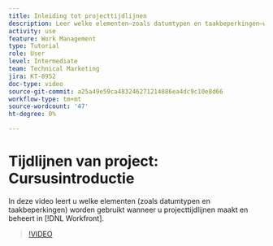```yaml
---
title: Inleiding tot projecttijdlijnen
description: Leer welke elementen—zoals datumtypen en taakbeperkingen—worden gebruikt bij het samenstellen en beheren van projecttijdlijnen in [!DNL  Workfront].
activity: use
feature: Work Management
type: Tutorial
role: User
level: Intermediate
team: Technical Marketing
jira: KT-8952
doc-type: video
source-git-commit: a25a49e59ca483246271214886ea4dc9c10e8d66
workflow-type: tm+mt
source-wordcount: '47'
ht-degree: 0%

---
```


# Tijdlijnen van project: Cursusintroductie

In deze video leert u welke elementen (zoals datumtypen en taakbeperkingen) worden gebruikt wanneer u projecttijdlijnen maakt en beheert in [!DNL  Workfront].

>[!VIDEO](https://video.tv.adobe.com/v/335212/?quality=12&learn=on)
